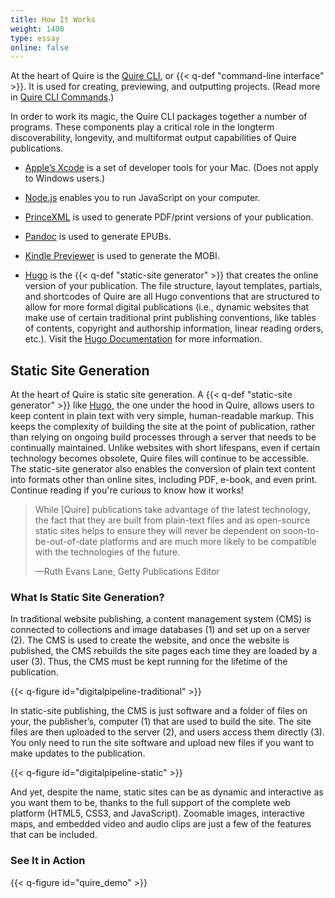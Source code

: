 ```yaml
---
title: How It Works
weight: 1400
type: essay
online: false
---
```


At the heart of Quire is the [Quire CLI](https://github.com/gettypubs/quire-cli), or {{< q-def "command-line interface" >}}. It is used for creating, previewing, and outputting projects. (Read more in [Quire CLI Commands](/documentation/quire-cli/).)

In order to work its magic, the Quire CLI packages together a number of programs. These components play a critical role in the longterm discoverability, longevity, and multiformat output capabilities of Quire publications.

- [Apple’s Xcode](https://developer.apple.com/support/xcode/) is a set of developer tools for your Mac. (Does not apply to Windows users.)

- [Node.js](https://nodejs.org) enables you to run JavaScript on your computer.

- [PrinceXML](http://www.princexml.com/) is used to generate PDF/print versions of your publication.

- [Pandoc](https://github.com/jgm/pandoc/releases/) is used to generate EPUBs.

- [Kindle Previewer](https://www.amazon.com/gp/feature.html?ie=UTF8&docId=1000765261) is used to generate the MOBI.

- [Hugo](https://gohugo.io/) is the {{< q-def "static-site generator" >}} that creates the online version of your publication. The file structure, layout templates, partials, and shortcodes of Quire are all Hugo conventions that are structured to allow for more formal digital publications (i.e., dynamic websites that make use of certain traditional print publishing conventions, like tables of contents, copyright and authorship information, linear reading orders, etc.). Visit the [Hugo Documentation](https://gohugo.io/documentation/) for more information.

## Static Site Generation

At the heart of Quire is static site generation. A {{< q-def "static-site generator" >}} like [Hugo](https://gohugo.io/), the one under the hood in Quire, allows users to keep content in plain text with very simple, human-readable markup. This keeps the complexity of building the site at the point of publication, rather than relying on ongoing build processes through a server that needs to be continually maintained. Unlike websites with short lifespans, even if certain technology becomes obsolete, Quire files will continue to be accessible. The static-site generator also enables the conversion of plain text content into formats other than online sites, including PDF, e-book, and even print. Continue reading if you're curious to know how it works!

> While [Quire] publications take advantage of the latest technology, the fact that they are built from plain-text files and as open-source static sites helps to ensure they will never be dependent on soon-to-be-out-of-date platforms and are much more likely to be compatible with the technologies of the future.
>
>—Ruth Evans Lane, Getty Publications Editor

### What Is Static Site Generation?

In traditional website publishing, a content management system (CMS) is connected to collections and image databases (1) and set up on a server (2). The CMS is used to create the website, and once the website is published, the CMS rebuilds the site pages each time they are loaded by a user (3). Thus, the CMS must be kept running for the lifetime of the publication.

{{< q-figure id="digitalpipeline-traditional" >}}

In static-site publishing, the CMS is just software and a folder of files on your, the publisher’s, computer (1) that are used to build the site. The site files are then uploaded to the server (2), and users access them directly (3). You only need to run the site software and upload new files if you want to make updates to the publication.

{{< q-figure id="digitalpipeline-static" >}}

And yet, despite the name, static sites can be as dynamic and interactive as you want them to be, thanks to the full support of the complete web platform (HTML5, CSS3, and JavaScript). Zoomable images, interactive maps, and embedded video and audio clips are just a few of the features that can be included.

### See It in Action

{{< q-figure id="quire_demo" >}}
